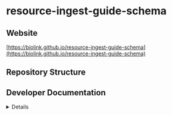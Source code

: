 # resource-ingest-guide-schema


## Website

[https://biolink.github.io/resource-ingest-guide-schema](https://biolink.github.io/resource-ingest-guide-schema)

## Repository Structure



## Developer Documentation

<details>
To run commands you may use good old make or the command runner [just](https://github.com/casey/just/) which is a better choice on Windows.
Use the `make` command or `duty` commands to generate project artefacts:
* `make help` or `just --list`: list all pre-defined tasks
* `make all` or `just all`: make everything
* `make deploy` or `just deploy`: deploys site
</details>



